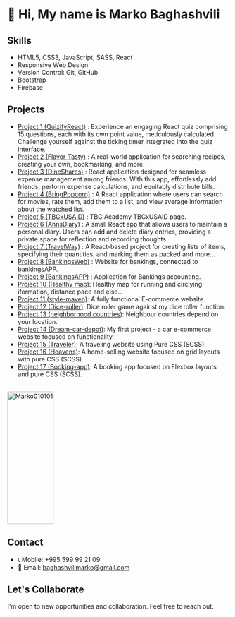 
<h1>👋 Hi, My name is Marko Baghashvili</h1>

## Skills

- HTML5, CSS3, JavaScript, SASS, React
- Responsive Web Design
- Version Control: Git, GitHub
- Bootstrap
- Firebase

## Projects

- [Project 1 (QuizifyReact)](https://quizifyreact.netlify.app/) :  Experience an engaging React quiz comprising 15 questions, each with its own point value, meticulously calculated. Challenge yourself against the ticking timer integrated into the quiz interface.
- [Project 2 (Flavor-Tasty)](https://flavor-tasty.netlify.app/) : A real-world application for searching recipes, creating your own, bookmarking, and more.
- [Project 3 (DineShares)](https://dineshares.netlify.app/) : React application designed for seamless expense management among friends. With this app, effortlessly add friends, perform expense calculations, and equitably distribute bills.
- [Project 4 (BringPopcorn)](https://bringpopcorn.netlify.app/) : A React application where users can search for movies, rate them, add them to a list, and view average information about the watched list.
- [Project 5 (TBCxUSAID)](https://tbcxusaid.netlify.app/) : TBC Academy TBCxUSAID page.
- [Project 6 (AnnsDiary)](https://annsdiary.netlify.app/) : A small React app that allows users to maintain a personal diary. Users can add and delete diary entries, providing a private space for reflection and recording thoughts.
- [Project 7 (TravelWay)](https://travel-way.netlify.app/) :  A React-based project for creating lists of items, specifying their quantities, and marking them as packed and more...
- [Project 8 (BankingsWeb)](https://bankingsweb.netlify.app/) : Website for bankings, connected to bankingsAPP.
- [Project 9 (BankingsAPP)](https://bankingsapp.netlify.app/) : Application for Bankings accounting.
- [Project 10 (Healthy map)](https://healthymap.netlify.app/): Healthy map for running and circlying iformation, distance pace and else... 
- [Project 11 (style-maven)](https://style-maven.netlify.app/): A fully functional E-commerce website.
- [Project 12 (Dice-roller)](https://beatmyroller.netlify.app/): Dice roller game against my dice roller function.
- [Project 13 (neighborhood countries)](https://neighborhoodies.netlify.app/): Neighbour countries depend on your location.
- [Project 14 (Dream-car-depot)](https://dream-car-depot.netlify.app/): My first project - a car e-commerce website focused on functionality.
- [Project 15 (Traveler)](https://marko010101.github.io/Travel/Traveler/): A traveling website using Pure CSS (SCSS).
- [Project 16 (Heavens)](https://heavens.netlify.app/): A home-selling website focused on grid layouts with pure CSS (SCSS).
- [Project 17 (Booking-app)](https://marko010101.github.io/booking-app/starter/): A booking app focused on Flexbox layouts and pure CSS (SCSS).

<br/>
<div style="display: flex; justify-content: flex-start;">
  <a target="_blank" rel="noopener noreferrer nofollow" href="https://github-readme-stats.vercel.app/api/top-langs?username=Marko010101&amp;show_icons=true&amp;theme=dark&amp;locale=en&amp;layout=compact">
    <img width="100%" height="300px" src="https://github-readme-stats.vercel.app/api/top-langs?username=Marko010101&amp;show_icons=true&amp;theme=dark&amp;locale=en&amp;layout=compact" alt="Marko010101" style="max-width: 100%;">
  </a>
</div>



## Contact

- 📞 Mobile: +995 599 99 21 09
- 📧 Email: baghashvilimarko@gmail.com

## Let's Collaborate

I'm open to new opportunities and collaboration. Feel free to reach out.

